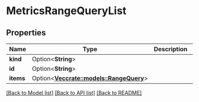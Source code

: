 # MetricsRangeQueryList

## Properties

Name | Type | Description | Notes
------------ | ------------- | ------------- | -------------
**kind** | Option<**String**> |  | [optional]
**id** | Option<**String**> |  | [optional]
**items** | Option<[**Vec<crate::models::RangeQuery>**](RangeQuery.md)> |  | [optional]

[[Back to Model list]](../README.md#documentation-for-models) [[Back to API list]](../README.md#documentation-for-api-endpoints) [[Back to README]](../README.md)


